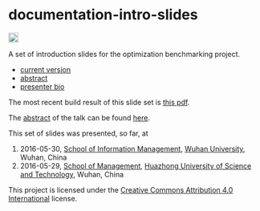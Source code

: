 # documentation-intro-slides

[<img alt="CircleCI Build Status" src="https://img.shields.io/circleci/project/optimizationBenchmarking/documentation-intro-slides.svg" height="20"/>](https://circleci.com/gh/optimizationBenchmarking/documentation-intro-slides)

A set of introduction slides for the optimization benchmarking project.

* [current version](https://circleci.com/api/v1/project/optimizationBenchmarking/documentation-intro-slides/latest/artifacts/0/$CIRCLE_ARTIFACTS/intro-slides.pdf?branch=master)
* [abstract](https://github.com/optimizationBenchmarking/documentation-intro-slides/blob/master/meta/abstract.md)
* [presenter bio](https://github.com/optimizationBenchmarking/documentation-intro-slides/blob/master/meta/shortBio.md)

The most recent build result of this slide set is [this pdf](https://circleci.com/api/v1/project/optimizationBenchmarking/documentation-intro-slides/latest/artifacts/0/$CIRCLE_ARTIFACTS/intro-slides.pdf?branch=master).

The [abstract](https://github.com/optimizationBenchmarking/documentation-intro-slides/blob/master/meta/abstract.md) of the talk can be found [here](https://github.com/optimizationBenchmarking/documentation-intro-slides/blob/master/meta/abstract.md). 

This set of slides was presented, so far, at

1. 2016-05-30, [School of Information Management](http://sim.whu.edu.cn/en/), [Wuhan University](http://en.whu.edu.cn/), Wuhan, China
2. 2016-05-29, [School of Management](http://cm.hust.edu.cn/ens/), [Huazhong University of Science and Technology](http://english.hust.edu.cn/), Wuhan, China 

This project is licensed under the [Creative Commons Attribution 4.0 International](https://github.com/optimizationBenchmarking/documentation-intro-slides/blob/master/LICENSE.md) license.